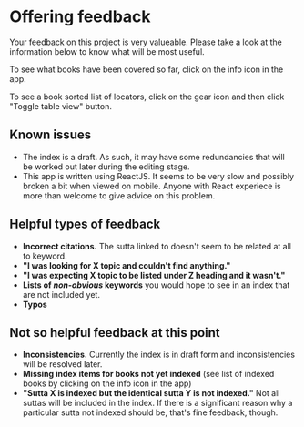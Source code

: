 # Offering feedback

Your feedback on this project is very valueable. Please take a look at the information below to know what will be most useful.

To see what books have been covered so far, click on the info icon in the app.

To see a book sorted list of locators, click on the gear icon and then click "Toggle table view" button.

## Known issues

- The index is a draft. As such, it may have some redundancies that will be worked out later during the editing stage.
- This app is written using ReactJS. It seems to be very slow and possibly broken a bit when viewed on mobile. Anyone with React experiece is more than welcome to give advice on this problem.

## Helpful types of feedback

- **Incorrect citations.** The sutta linked to doesn't seem to be related at all to keyword.
- **"I was looking for X topic and couldn't find anything."**
- **"I was expecting X topic to be listed under Z heading and it wasn't."**
- **Lists of _non-obvious_ keywords** you would hope to see in an index that are not included yet.
- **Typos**

## Not so helpful feedback at this point

- **Inconsistencies.** Currently the index is in draft form and inconsistencies will be resolved later.
- **Missing index items for books not yet indexed** (see list of indexed books by clicking on the info icon in the app)
- **"Sutta X is indexed but the identical sutta Y is not indexed."** Not all suttas will be included in the index. If there is a significant reason why a particular sutta not indexed should be, that's fine feedback, though.
